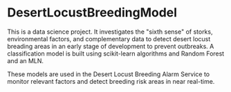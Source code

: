 # DesertLocustBreedingModel

This is a data science project. It investigates  the "sixth sense" of storks, environmental factors, and complementary data to detect desert locust breading areas in an early stage of development to prevent outbreaks. A classification model is built using scikit-learn algorithms and Random Forest and an MLN. 

These models are used in the Desert Locust Breeding Alarm Service to monitor relevant factors and detect breeding risk areas in near real-time. 


